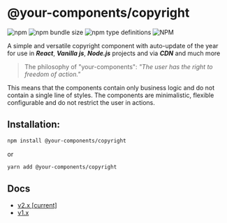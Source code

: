 # @your-components/copyright

![npm](https://img.shields.io/npm/v/@your-components/copyright?style=for-the-badge&labelColor=%23CB3837&color=%23fff)
![npm bundle size](https://img.shields.io/bundlephobia/minzip/%40your-components%2Fcopyright?style=for-the-badge&label=minzipped&labelColor=%23fff&color=%2321AF90)
![npm type definitions](https://img.shields.io/npm/types/@your-components/copyright?style=for-the-badge&labelColor=%23fff&color=%233178C6)
![NPM](https://img.shields.io/npm/l/@your-components/copyright?style=for-the-badge&labelColor=%23fff&color=%23F5C400)

A simple and versatile copyright component with auto-update of the year for use in ***React***, ***Vanilla js***, ***Node.js*** projects and via ***CDN*** and much more

> The philosophy of "your-components":
> _"The user has the right to freedom of action."_

This means that the components contain only business logic and do not contain a single line of styles. The components are minimalistic, flexible configurable and do not restrict the user in actions.

## Installation:

```bash
npm install @your-components/copyright
```

or

```bash
yarn add @your-components/copyright
```

## Docs
- [v2.x [current]](https://github.com/teplostanski/your-components/blob/main/packages/copyright/docs/v2.x.md)
- [v1.x](https://github.com/teplostanski/your-components/blob/main/packages/copyright/docs/v1.x.md)
